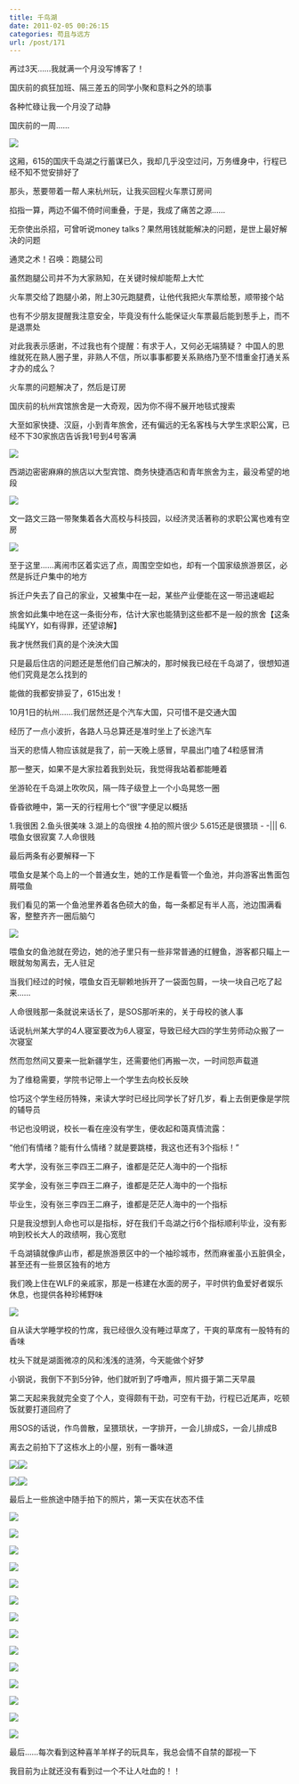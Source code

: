 ```yaml
---
title: 千鸟湖
date: 2011-02-05 00:26:15
categories: 苟且与远方
url: /post/171
---
```


再过3天……我就满一个月没写博客了！

国庆前的疯狂加班、隔三差五的同学小聚和意料之外的琐事

各种忙碌让我一个月没了动静

国庆前的一周……

![](https://storageapi.fleek.co/0a3a8890-e65e-47ce-93d7-0442b9209d38-bucket/blog/posts/2011-02/02-05/82.jpg)

这厢，615的国庆千岛湖之行蓄谋已久，我却几乎没空过问，万务缠身中，行程已经不知不觉安排好了

那头，葱要带着一帮人来杭州玩，让我买回程火车票订房间

掐指一算，两边不偏不倚时间重叠，于是，我成了痛苦之源……

无奈使出杀招，可曾听说money talks？果然用钱就能解决的问题，是世上最好解决的问题

通灵之术！召唤：跑腿公司

虽然跑腿公司并不为大家熟知，在关键时候却能帮上大忙

火车票交给了跑腿小弟，附上30元跑腿费，让他代我把火车票给葱，顺带接个站

也有不少朋友提醒我注意安全，毕竟没有什么能保证火车票最后能到葱手上，而不是退票处

对此我表示感谢，不过我也有个提醒：有求于人，又何必无端猜疑？
中国人的思维就死在熟人圈子里，非熟人不信，所以事事都要关系熟络乃至不惜重金打通关系才办的成么？

火车票的问题解决了，然后是订房

国庆前的杭州宾馆旅舍是一大奇观，因为你不得不展开地毯式搜索

大至如家快捷、汉庭，小到青年旅舍，还有偏远的无名客栈与大学生求职公寓，已经不下30家旅店告诉我1号到4号客满

![](https://storageapi.fleek.co/0a3a8890-e65e-47ce-93d7-0442b9209d38-bucket/blog/posts/2011-02/02-05/83.jpg)

西湖边密密麻麻的旅店以大型宾馆、商务快捷酒店和青年旅舍为主，最没希望的地段

![](https://storageapi.fleek.co/0a3a8890-e65e-47ce-93d7-0442b9209d38-bucket/blog/posts/2011-02/02-05/84.jpg)

文一路文三路一带聚集着各大高校与科技园，以经济灵活著称的求职公寓也难有空房

![](https://storageapi.fleek.co/0a3a8890-e65e-47ce-93d7-0442b9209d38-bucket/blog/posts/2011-02/02-05/85.jpg)

至于这里……离闹市区着实远了点，周围空空如也，却有一个国家级旅游景区，必然是拆迁户集中的地方

拆迁户失去了自己的家业，又被集中在一起，某些产业便能在这一带迅速崛起

旅舍如此集中地在这一条街分布，估计大家也能猜到这些都不是一般的旅舍【这条纯属YY，如有得罪，还望谅解】

我才恍然我们真的是个泱泱大国

只是最后住店的问题还是葱他们自己解决的，那时候我已经在千岛湖了，很想知道他们究竟是怎么找到的

能做的我都安排妥了，615出发！

10月1日的杭州……我们居然还是个汽车大国，只可惜不是交通大国

经历了一点小波折，各路人马总算还是准时坐上了长途汽车

当天的悲情人物应该就是我了，前一天晚上感冒，早晨出门嗑了4粒感冒清

那一整天，如果不是大家拉着我到处玩，我觉得我站着都能睡着

坐游轮在千岛湖上吹吹风，隔一阵子级登上一个小岛晃悠一圈

昏昏欲睡中，第一天的行程用七个“很”字便足以概括

1.我很困
2.鱼头很美味
3.湖上的岛很挫
4.拍的照片很少
5.615还是很猥琐  - -|||
6.喂鱼女很寂寞
7.人命很贱

最后两条有必要解释一下

喂鱼女是某个岛上的一个普通女生，她的工作是看管一个鱼池，并向游客出售面包屑喂鱼

我们看见的第一个鱼池里养着各色硕大的鱼，每一条都足有半人高，池边围满看客，整整齐齐一圈后脑勺

![](https://storageapi.fleek.co/0a3a8890-e65e-47ce-93d7-0442b9209d38-bucket/blog/posts/2011-02/02-05/86.jpg)

喂鱼女的鱼池就在旁边，她的池子里只有一些非常普通的红鲤鱼，游客都只瞄上一眼就匆匆离去，无人驻足

当我们经过的时候，喂鱼女百无聊赖地拆开了一袋面包屑，一块一块自己吃了起来……

人命很贱那一条就说来话长了，是SOS那听来的，关于母校的骇人事

话说杭州某大学的4人寝室要改为6人寝室，导致已经大四的学生劳师动众搬了一次寝室

然而忽然间又要来一批新疆学生，还需要他们再搬一次，一时间怨声载道

为了维稳需要，学院书记带上一个学生去向校长反映

恰巧这个学生经历特殊，来读大学时已经比同学长了好几岁，看上去倒更像是学院的辅导员

书记也没明说，校长一看在座没有学生，便收起和蔼真情流露：

“他们有情绪？能有什么情绪？就是要跳楼，我这也还有3个指标！”

考大学，没有张三李四王二麻子，谁都是茫茫人海中的一个指标

奖学金，没有张三李四王二麻子，谁都是茫茫人海中的一个指标

毕业生，没有张三李四王二麻子，谁都是茫茫人海中的一个指标

只是我没想到人命也可以是指标，好在我们千岛湖之行6个指标顺利毕业，没有影响到校长大人的政绩啊，我心宽慰

千岛湖镇就像庐山市，都是旅游景区中的一个袖珍城市，然而麻雀虽小五脏俱全，甚至还有一些景区独有的地方

我们晚上住在WLF的亲戚家，那是一栋建在水面的房子，平时供钓鱼爱好者娱乐休息，也提供各种珍稀野味

![](https://storageapi.fleek.co/0a3a8890-e65e-47ce-93d7-0442b9209d38-bucket/blog/posts/2011-02/02-05/87.jpg)

自从读大学睡学校的竹席，我已经很久没有睡过草席了，干爽的草席有一股特有的香味

枕头下就是湖面微凉的风和浅浅的涟漪，今天能做个好梦

小钢说，我倒下不到5分钟，他们就听到了呼噜声，照片摄于第二天早晨

第二天起来我就完全变了个人，变得颇有干劲，可空有干劲，行程已近尾声，吃顿饭就要打道回府了

用SOS的话说，作鸟兽散，呈猥琐状，一字排开，一会儿排成S，一会儿排成B

离去之前拍下了这栋水上的小屋，别有一番味道

![](https://storageapi.fleek.co/0a3a8890-e65e-47ce-93d7-0442b9209d38-bucket/blog/posts/2011-02/02-05/88.jpg)![](https://storageapi.fleek.co/0a3a8890-e65e-47ce-93d7-0442b9209d38-bucket/blog/posts/2011-02/02-05/89.jpg)

![](https://storageapi.fleek.co/0a3a8890-e65e-47ce-93d7-0442b9209d38-bucket/blog/posts/2011-02/02-05/90.jpg)![](https://storageapi.fleek.co/0a3a8890-e65e-47ce-93d7-0442b9209d38-bucket/blog/posts/2011-02/02-05/91.jpg)

最后上一些旅途中随手拍下的照片，第一天实在状态不佳

![](https://storageapi.fleek.co/0a3a8890-e65e-47ce-93d7-0442b9209d38-bucket/blog/posts/2011-02/02-05/92.jpg)

![](https://storageapi.fleek.co/0a3a8890-e65e-47ce-93d7-0442b9209d38-bucket/blog/posts/2011-02/02-05/93.jpg)

![](https://storageapi.fleek.co/0a3a8890-e65e-47ce-93d7-0442b9209d38-bucket/blog/posts/2011-02/02-05/94.jpg)

![](https://storageapi.fleek.co/0a3a8890-e65e-47ce-93d7-0442b9209d38-bucket/blog/posts/2011-02/02-05/95.jpg)

![](https://storageapi.fleek.co/0a3a8890-e65e-47ce-93d7-0442b9209d38-bucket/blog/posts/2011-02/02-05/96.jpg)

![](https://storageapi.fleek.co/0a3a8890-e65e-47ce-93d7-0442b9209d38-bucket/blog/posts/2011-02/02-05/97.jpg)

![](https://storageapi.fleek.co/0a3a8890-e65e-47ce-93d7-0442b9209d38-bucket/blog/posts/2011-02/02-05/98.jpg)

![](https://storageapi.fleek.co/0a3a8890-e65e-47ce-93d7-0442b9209d38-bucket/blog/posts/2011-02/02-05/99.jpg)

![](https://storageapi.fleek.co/0a3a8890-e65e-47ce-93d7-0442b9209d38-bucket/blog/posts/2011-02/02-05/100.jpg)

![](https://storageapi.fleek.co/0a3a8890-e65e-47ce-93d7-0442b9209d38-bucket/blog/posts/2011-02/02-05/101.jpg)

![](https://storageapi.fleek.co/0a3a8890-e65e-47ce-93d7-0442b9209d38-bucket/blog/posts/2011-02/02-05/102.jpg)

![](https://storageapi.fleek.co/0a3a8890-e65e-47ce-93d7-0442b9209d38-bucket/blog/posts/2011-02/02-05/103.jpg)

![](https://storageapi.fleek.co/0a3a8890-e65e-47ce-93d7-0442b9209d38-bucket/blog/posts/2011-02/02-05/104.jpg)

![](https://storageapi.fleek.co/0a3a8890-e65e-47ce-93d7-0442b9209d38-bucket/blog/posts/2011-02/02-05/105.jpg)

最后……每次看到这种喜羊羊样子的玩具车，我总会情不自禁的鄙视一下

我目前为止就还没有看到过一个不让人吐血的！！